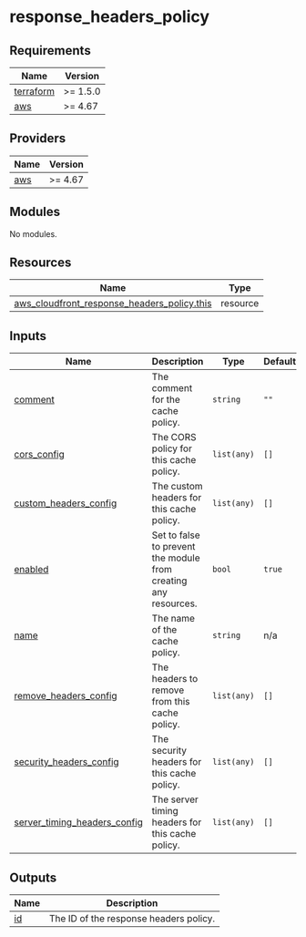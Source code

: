# response_headers_policy

<!-- BEGINNING OF PRE-COMMIT-TERRAFORM DOCS HOOK -->
## Requirements

| Name | Version |
|------|---------|
| <a name="requirement_terraform"></a> [terraform](#requirement\_terraform) | >= 1.5.0 |
| <a name="requirement_aws"></a> [aws](#requirement\_aws) | >= 4.67 |

## Providers

| Name | Version |
|------|---------|
| <a name="provider_aws"></a> [aws](#provider\_aws) | >= 4.67 |

## Modules

No modules.

## Resources

| Name | Type |
|------|------|
| [aws_cloudfront_response_headers_policy.this](https://registry.terraform.io/providers/hashicorp/aws/latest/docs/resources/cloudfront_response_headers_policy) | resource |

## Inputs

| Name | Description | Type | Default | Required |
|------|-------------|------|---------|:--------:|
| <a name="input_comment"></a> [comment](#input\_comment) | The comment for the cache policy. | `string` | `""` | no |
| <a name="input_cors_config"></a> [cors\_config](#input\_cors\_config) | The CORS policy for this cache policy. | `list(any)` | `[]` | no |
| <a name="input_custom_headers_config"></a> [custom\_headers\_config](#input\_custom\_headers\_config) | The custom headers for this cache policy. | `list(any)` | `[]` | no |
| <a name="input_enabled"></a> [enabled](#input\_enabled) | Set to false to prevent the module from creating any resources. | `bool` | `true` | no |
| <a name="input_name"></a> [name](#input\_name) | The name of the cache policy. | `string` | n/a | yes |
| <a name="input_remove_headers_config"></a> [remove\_headers\_config](#input\_remove\_headers\_config) | The headers to remove from this cache policy. | `list(any)` | `[]` | no |
| <a name="input_security_headers_config"></a> [security\_headers\_config](#input\_security\_headers\_config) | The security headers for this cache policy. | `list(any)` | `[]` | no |
| <a name="input_server_timing_headers_config"></a> [server\_timing\_headers\_config](#input\_server\_timing\_headers\_config) | The server timing headers for this cache policy. | `list(any)` | `[]` | no |

## Outputs

| Name | Description |
|------|-------------|
| <a name="output_id"></a> [id](#output\_id) | The ID of the response headers policy. |
<!-- END OF PRE-COMMIT-TERRAFORM DOCS HOOK -->
